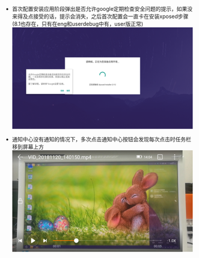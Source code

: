 
- 首次配置安装应用阶段弹出是否允许google定期检查安全问题的提示，如果没来得及点接受的话，提示会消失，之后首次配置会一直卡在安装xposed步骤(8.1也存在，只有在eng和userdebug中有，user版正常)  
![](../picture/firstconfig_googlesecurity.png)
  

- 通知中心没有通知的情况下，多次点击通知中心按钮会发现每次点击时任务栏移到屏幕上方
![](../picture/notification_wrongposition.jpg)
